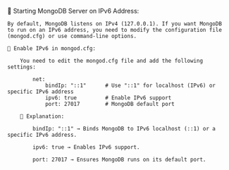 🚀 Starting MongoDB Server on IPv6 Address:

    By default, MongoDB listens on IPv4 (127.0.0.1). If you want MongoDB to run on an IPv6 address, you need to modify the configuration file (mongod.cfg) or use command-line options.

    🔹 Enable IPv6 in mongod.cfg:
            
        You need to edit the mongod.cfg file and add the following settings:

            net:
                bindIp: "::1"      # Use "::1" for localhost (IPv6) or specific IPv6 address
                ipv6: true         # Enable IPv6 support
                port: 27017        # MongoDB default port

        📌 Explanation:

            bindIp: "::1" → Binds MongoDB to IPv6 localhost (::1) or a specific IPv6 address.

            ipv6: true → Enables IPv6 support.

            port: 27017 → Ensures MongoDB runs on its default port.